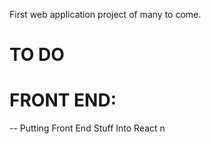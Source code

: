 
First web application project of many to come. 


# TO DO
# FRONT END:
-- Putting Front End Stuff Into React
n 